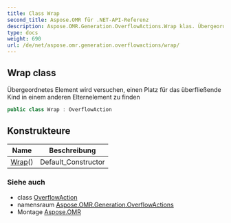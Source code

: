 ```yaml
---
title: Class Wrap
second_title: Aspose.OMR für .NET-API-Referenz
description: Aspose.OMR.Generation.OverflowActions.Wrap klas. Übergeordnetes Element wird versuchen einen Platz für das überfließende Kind in einem anderen Elternelement zu finden
type: docs
weight: 690
url: /de/net/aspose.omr.generation.overflowactions/wrap/
---
```

## Wrap class

Übergeordnetes Element wird versuchen, einen Platz für das überfließende Kind in einem anderen Elternelement zu finden

```csharp
public class Wrap : OverflowAction
```

## Konstrukteure

| Name | Beschreibung |
| --- | --- |
| [Wrap](wrap/)() | Default_Constructor |

### Siehe auch

* class [OverflowAction](../overflowaction/)
* namensraum [Aspose.OMR.Generation.OverflowActions](../../aspose.omr.generation.overflowactions/)
* Montage [Aspose.OMR](../../)


